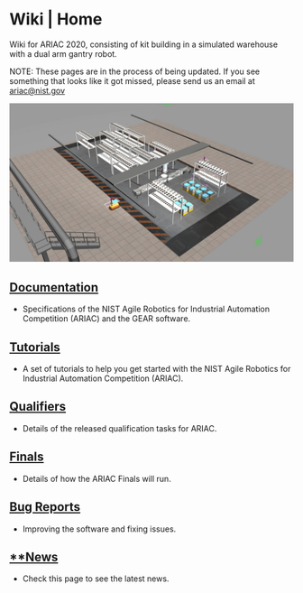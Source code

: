 # Wiki | Home
Wiki for ARIAC 2020, consisting of kit building in a simulated warehouse with a dual arm gantry robot.

NOTE: These pages are in the process of being updated. If you see something that looks like it got missed, please send us an email at ariac@nist.gov

<!---<img src="wiki/figures/ariac2020_1.jpg" alt="alt text" width="600" class="center">-->
<img src="wiki/figures/ariac2020_2.jpg" alt="alt text" width="900" class="center">

<!---<img src="wiki/figures/ariac2020_3.jpg" alt="alt text" width="600" class="center">-->

## [Documentation](wiki/documentation.md)
  * Specifications of the NIST Agile Robotics for Industrial Automation Competition (ARIAC) and the GEAR software.
## [Tutorials](wiki/tutorials.md)
  * A set of tutorials to help you get started with the NIST Agile Robotics for Industrial Automation Competition (ARIAC).
## [Qualifiers](wiki/qualifier.md)
  * Details of the released qualification tasks for ARIAC.
## [Finals](wiki/finals.md)
  * Details of how the ARIAC Finals will run.
## [Bug Reports](wiki/bug_report.md)
  * Improving the software and fixing issues.
## [**News](wiki/updates.md)
  * Check this page to see the latest news.
